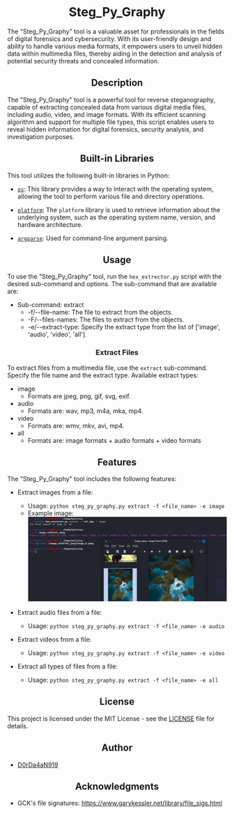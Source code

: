 <h1 align="center">
  Steg_Py_Graphy
</h1>

The "Steg_Py_Graphy" tool is a valuable asset for professionals in the fields of digital forensics and cybersecurity. 
With its user-friendly design and ability to handle various media formats, it empowers users to unveil hidden data within multimedia files, 
thereby aiding in the detection and analysis of potential security threats and concealed information.

<h2 align="center">
  Description
</h2>

The "Steg_Py_Graphy" tool is a powerful tool for reverse steganography, capable of extracting concealed data from various digital media files,
including audio, video, and image formats. With its efficient scanning algorithm and support for multiple file types,
this script enables users to reveal hidden information for digital forensics, security analysis, and investigation purposes.

<h2 align="center">
  Built-in Libraries
</h2>

This tool utilizes the following built-in libraries in Python:

- [`os`](https://docs.python.org/3/library/os.html): This library provides a way to interact with the operating system, allowing the tool to perform various file and directory operations.

- [`platform`](https://docs.python.org/3/library/platform.html): The `platform` library is used to retrieve information about the underlying system, such as the operating system name, version, and hardware architecture.

- [`argparse`](https://docs.python.org/3/library/argparse.html): Used for command-line argument parsing.

<h2 align="center">
  Usage
</h2>

To use the "Steg_Py_Graphy" tool, run the `hex_extrector.py` script with the desired sub-command and options. 
The sub-command that are available are:
- Sub-command: extract
  - -f/--file-name: The file to extract from the objects.
  - -F/--files-names: The files to extract from the objects.
  - -e/--extract-type: Specify the extract type from the list of ['image', 'audio', 'video', 'all'].

<h3 align="center">
  Extract Files
</h3>

To extract files from a multimedia file, use the `extract` sub-command. Specify the file name and the extract type.
Available extract types:
- image
  - Formats are jpeg, png, gif, svg, exif.
- audio
  - Formats are:  wav, mp3, m4a, mka, mp4.
- video
  - Formats are: wmv, mkv, avi, mp4.
- all
  - Formats are: image formats + audio formats + video formats

<h2 align="center">
  Features
</h2>

The "Steg_Py_Graphy" tool includes the following features:

- Extract images from a file:
   - Usage: `python steg_py_graphy.py extract -f <file_name> -e image`
   - Example image:
  ![Image command example](example.jpg)

- Extract audio files from a file:
   - Usage: `python steg_py_graphy.py extract -f <file_name> -e audio`
  
- Extract videos from a file:
   - Usage: `python steg_py_graphy.py extract -f <file_name> -e video`

- Extract all types of files from a file:
   - Usage: `python steg_py_graphy.py extract -f <file_name> -e all`

<h2 align="center">
  License
</h2>

This project is licensed under the MIT License - see the [LICENSE](LICENSE) file for details.

<h2 align="center">
  Author
</h2>

- [D0rDa4aN919](https://github.com/D0rDa4aN919)

<h2 align="center">
  Acknowledgments
</h2>

- GCK's file signatures: https://www.garykessler.net/library/file_sigs.html
